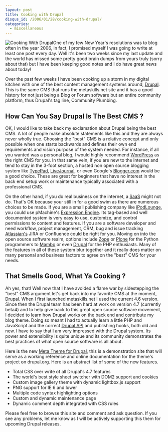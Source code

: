 ```yaml
--- 
layout: post
title: Cooking with Drupal
disqus_id: /2006/01/28/cooking-with-drupal/
categories: 
  - miscellaneous
---
```


<p><img src="/assets/cooking-with-drupal.png" alt="Cooking With Drupal" class="floatr ml20"/>One of my few New Year's resolutions was to blog often in the year 2006, in fact, I promised myself I was going to write at least one post every day. Well it's been two weeks since my last update and the world has missed some pretty good brain dumps from yours truly (sorry about that) but I have been keeping good notes and I do have great news about today!</p>

<p>Over the past few weeks I have been cooking up a storm in my digital kitchen with one of the best content management systems around, <a href="http://www.drupal.org/" title="Learn About One of the Best Content Management Systems on the Planet, Drupal.">Drupal</a>. This is the same CMS that runs the metaskills.net site and it has a good history for not just being a Blog or Forum software but an entire community  platform, thus Drupal's tag line, Community Plumbing.</p>


<h2>How Can You Say Drupal Is The Best CMS ? </h2>

<p>OK, I would like to take back my exclamation about Drupal being the best CMS. A lot of people make absolute statements like this and they are  always never wholly true. Choosing the &quot;best&quot; CMS is a relative concept and only possible when one starts backwards and defines their own end requirements and vision purpose of the system  needed. For instance, if all you wanted was a personal blog, I would highly recommend <a href="http://wordpress.org/" title="WordPress is a state-of-the-art semantic personal publishing platform.">WordPress</a> as the right CMS for you. In that same vein, if you are new to the internet and tend to stay in the 3-foot section,  a hosted non open source blogging system like <a href="http://www.typepad.com/">TypePad</a>, <a href="http://www.livejournal.com/">LiveJournal</a>, or even Google's <a href="http://www.blogger.com/">Blogger.com</a> would be a good choice. These are great for beginners that have no interest in the back end setup work or maintenance typically associated with a professional CMS. </p>

<p>On the other hand, if you do real business on the internet, a <a href="http://en.wikipedia.org/wiki/Software_as_a_Service">SaaS</a> might not do. That's OK because your still in for a good swim as there are  numerous choices to be made. If you are a small publishing company like <a href="http://www.ilounge.com/">iPodLounge</a>, you could use pMachine's <a href="http://www.pmachine.com/ee/">Expression Engine</a>. Its tag-based and well documented system is very easy to use, customize, and control permissions to content and features. If you are a software developer and need workflow, project management, CRM, bug and issue tracking <a href="http://www.atlassian.com/">Atlassian's</a> JIRA or Confluence could be right for you. Moving on into the open source software realm, options include <a href="http://www.zope.org/">Zope</a> or <a href="http://plone.org/">Plone</a> for the Python programmers to <a href="http://www.mamboserver.com/">Mambo</a> or even <a href="http://www.drupal.org/">Drupal</a> for the PHP enthusiasts. Many of the features in all of these system blur together and it really does matter on many personal and business factors to agree on the &quot;best&quot; CMS for your needs.</p>


<h2>That Smells Good, What Ya Cooking ?</h2>

<p>Ah yes, that! Well now that I have avoided a flame war by sidestepping the &quot;best&quot; CMS argument let's get back into my favorite CMS at the moment, Drupal. When I first launched metaskills.net I used the current 4.6 version. Since then the Drupal team has been hard at work on version 4.7 (currently beta4) and to help give back to this great open source software movement, I decided to learn how Drupal works on the back end and contribute my blog theme. Doing so meant I had to actually learn a little PHP and JavaScript and the correct <a href="http://drupaldocs.org/">Drupal API</a> and publishing hooks, both old and new. I have to say that I am very impressed with the Drupal system. Its power and extensibility is quite unique and its community demonstrates the best practices of what open source software is all about.</p>

<p>Here is the new <a href="/2008/03/22/metaskills-net-reborn-on-mephisto//" title="Meta Theme for Drupal">Meta Theme for Drupal</a>, this is a demonstration site that will serve as a working reference and online documentation for the theme's project on drupal.org. Here is an abstract list of some of the new features.</p>

<ul>
  <li>Total CSS over write of all Drupal's 4.7  features</li>
  <li>The world's best style sheet switcher with DOM2 support and cookies</li>
  <li>Custom image gallery theme with dynamic lightbox.js support</li>
  <li>PNG support for IE 6 and lower</li>
  <li>Multiple code syntax highlighting options  </li>
  <li>Custom and dynamic maintenance page</li>
  <li>Dynamic comment depth integrated with CSS rules  </li>
</ul>

<p>Please feel free to browse this site and comment and ask question. If you see any problems, let me know as I will be actively supporting this them for upcoming Drupal releases. </p>


